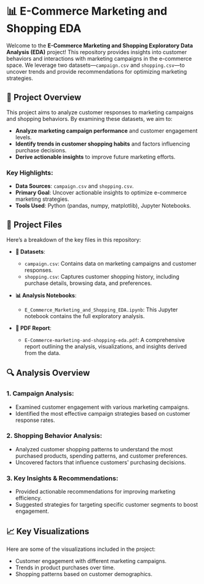 # 📊 E-Commerce Marketing and Shopping EDA

Welcome to the **E-Commerce Marketing and Shopping Exploratory Data Analysis (EDA)** project! This repository provides insights into customer behaviors and interactions with marketing campaigns in the e-commerce space. We leverage two datasets—`campaign.csv` and `shopping.csv`—to uncover trends and provide recommendations for optimizing marketing strategies.

## 📂 Project Overview

This project aims to analyze customer responses to marketing campaigns and shopping behaviors. By examining these datasets, we aim to:
- **Analyze marketing campaign performance** and customer engagement levels.
- **Identify trends in customer shopping habits** and factors influencing purchase decisions.
- **Derive actionable insights** to improve future marketing efforts.

### Key Highlights:
- **Data Sources**: `campaign.csv` and `shopping.csv`.
- **Primary Goal**: Uncover actionable insights to optimize e-commerce marketing strategies.
- **Tools Used**: Python (pandas, numpy, matplotlib), Jupyter Notebooks.

## 📝 Project Files

Here’s a breakdown of the key files in this repository:

- **📁 Datasets**:
  - `campaign.csv`: Contains data on marketing campaigns and customer responses.
  - `shopping.csv`: Captures customer shopping history, including purchase details, browsing data, and preferences.
  
- **📊 Analysis Notebooks**:
  - `E_Commerce_Marketing_and_Shopping_EDA.ipynb`: This Jupyter notebook contains the full exploratory analysis.

- **📄 PDF Report**:
  - `E-Commerce-marketing-and-shopping-eda.pdf`: A comprehensive report outlining the analysis, visualizations, and insights derived from the data.

## 🔍 Analysis Overview

### 1. **Campaign Analysis**:
   - Examined customer engagement with various marketing campaigns.
   - Identified the most effective campaign strategies based on customer response rates.

### 2. **Shopping Behavior Analysis**:
   - Analyzed customer shopping patterns to understand the most purchased products, spending patterns, and customer preferences.
   - Uncovered factors that influence customers' purchasing decisions.

### 3. **Key Insights & Recommendations**:
   - Provided actionable recommendations for improving marketing efficiency.
   - Suggested strategies for targeting specific customer segments to boost engagement.

## 📈 Key Visualizations

Here are some of the visualizations included in the project:

- Customer engagement with different marketing campaigns.
- Trends in product purchases over time.
- Shopping patterns based on customer demographics.


